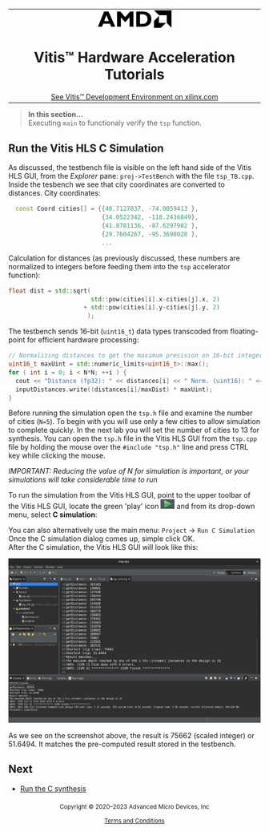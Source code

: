 <!--
/*
 * Copyright 2020-2022 Xilinx, Inc.
 *
 * Licensed under the Apache License, Version 2.0 (the "License");
 * you may not use this file except in compliance with the License.
 * You may obtain a copy of the License at:
 * http://www.apache.org/licenses/LICENSE-2.0
 *
 * Unless required by applicable law or agreed to in writing, software
 * distributed under the License is distributed on an "AS IS" BASIS,
 * WITHOUT WARRANTIES OR CONDITIONS OF ANY KIND, either express or implied.
 * See the License for the specific language governing permissions and
 * limitations under the License.
 */ -->
 
<table class="sphinxhide" width="100%">
 <tr width="100%">
    <td align="center"><img src="https://raw.githubusercontent.com/Xilinx/Image-Collateral/main/xilinx-logo.png" width="30%"/><h1>Vitis™ Hardware Acceleration Tutorials</h1>
    <a href="https://www.xilinx.com/products/design-tools/vitis.html">See Vitis™ Development Environment on xilinx.com</a>
    </td>
 </tr>
</table>


 > **In this section...**   
Executing `main` to functionaly verify the `tsp` function.

## Run the Vitis HLS C Simulation

As discussed, the testbench file is visible on the left hand side of the Vitis HLS GUI, from the *Explorer* pane: `proj->TestBench` with the file `tsp_TB.cpp`. 
Inside the tesbench we see that city coordinates are converted to distances.
City coordinates:
```cpp
  const Coord cities[] = {{40.7127837, -74.0059413 },
                          {34.0522342, -118.2436849},
                          {41.8781136, -87.6297982 },
                          {29.7604267, -95.3698028 },
                          ...
```
Calculation for distances (as previously discussed, these numbers are normalized to integers before feeding them into the `tsp` accelerator function):
```cpp
float dist = std::sqrt(
                       std::pow(cities[i].x-cities[j].x, 2)
                     + std::pow(cities[i].y-cities[j].y, 2)
                      );
```

The testbench sends 16-bit (`uint16_t`) data types transcoded from floating-point for efficient hardware processing: 
```cpp
// Normalizing distances to get the maximum precision on 16-bit integers
uint16_t maxUint = std::numeric_limits<uint16_t>::max();
for ( int i = 0; i < N*N; ++i ) {
  cout << "Distance (fp32): " << distances[i] << " Norm. (uint16): " << (uint16_t)((distances[i]/maxDist) * maxUint);
  inputDistances.write((distances[i]/maxDist) * maxUint);
}
```

Before running the simulation open the `tsp.h` file and examine the number of cities (`N=5`). To begin with you will use only a few cities to allow simulation to complete quickly. In the next lab you will set the number of cities to 13 for synthesis. You can open the `tsp.h` file in the Vitis HLS GUI from the `tsp.cpp` file by holding the mouse over the `#include "tsp.h"` line and press CTRL key while clicking the mouse. 

*IMPORTANT: Reducing the value of N for simulation is important, or your simulations will take considerable time to run*

To run the simulation from the Vitis HLS GUI, point to the upper toolbar of the Vitis HLS GUI, locate the green 'play' icon 
![play](./images/play.png "Title")
and from its drop-down menu, select **C simulation**:

You can also alternatively use the main menu: `Project` -> `Run C Simulation`  
Once the C simulation dialog comes up, simple click OK.  
After the C simulation, the Vitis HLS GUI will look like this:

![Csim screen](./images/csim.png)

As we see on the screenshot above, the result is 75662 (scaled integer) or 51.6494. It matches the pre-computed result stored in the testbench.

## Next

* [Run the C synthesis](./csynth.md)



<p class="sphinxhide" align="center"><sub>Copyright © 2020–2023 Advanced Micro Devices, Inc</sub></p>

<p class="sphinxhide" align="center"><sup><a href="https://www.amd.com/en/corporate/copyright">Terms and Conditions</a></sup></p>
